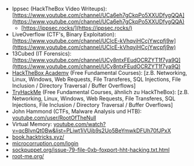 - Ippsec (HackTheBox Video Writeups): [https://www.youtube.com/channel/UCa6eh7gCkpPo5XXUDfygQQA](https://www.youtube.com/channel/UCa6eh7gCkpPo5XXUDfygQQA)
  + [https://ippsec.rocks/](https://ippsec.rocks/)
- LiveOverflow (CTF's, Binary
  Exploitation): [https://www.youtube.com/channel/UClcE-kVhqyiHCcjYwcpfj9w](https://www.youtube.com/channel/UClcE-kVhqyiHCcjYwcpfj9w)
- 13Cubed (IT
  Forensics): [https://www.youtube.com/channel/UCy8ntxFEudOCRZYT1f7ya9Q](https://www.youtube.com/channel/UCy8ntxFEudOCRZYT1f7ya9Q)
- [HackTheBox Academy](https://academy.hackthebox.eu) (Free Fundamental
  Courses): [z.B. Networking, Linux, Windows, Web Requests, File Transferes, SQL Injections, File Inclusion / Directory   Traversal / Buffer Overflows]
- [TryHackMe](https://tryhackme.com/) (Free Fundamental
  Courses, ähnlich zu HackTheBox): [z.B. Networking, Linux, Windows, Web Requests, File Transferes, SQL Injections, File Inclusion / Directory   Traversal / Buffer Overflows]
- John Hammond (CTFs, Malware Analysis und HTB): [youtube.com/user/RootOfTheNull](https://www.youtube.com/user/RootOfTheNull)
- Virtual
  Memory: [youtube.com/watch?v=qcBIvnQt0Bw&list=PLiwt1iVUib9s2Uo5BeYmwkDFUh70fJPxX](https://www.youtube.com/watch?v=qcBIvnQt0Bw&list=PLiwt1iVUib9s2Uo5BeYmwkDFUh70fJPxX)
- [book.hacktricks.xyz/](https://book.hacktricks.xyz/)
- [microcorruption.com/login](https://microcorruption.com/login)
- [sockpuppet.org/issue-79-file-0xb-foxport-hht-hacking.txt.html](https://sockpuppet.org/issue-79-file-0xb-foxport-hht-hacking.txt.html)
- [root-me.org/](https://www.root-me.org/)

